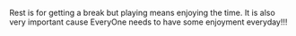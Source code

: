 Rest is for getting a break but playing means enjoying the time.
It is also very important cause EveryOne needs to have some enjoyment everyday!!!
